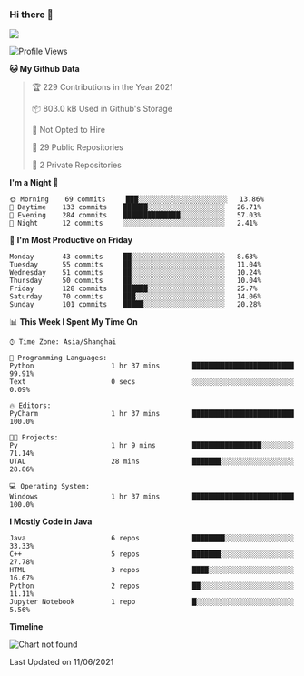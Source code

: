 ### Hi there 👋

<!--
**zhou-ning/zhou-ning** is a ✨ _special_ ✨ repository because its `README.md` (this file) appears on your GitHub profile.

Here are some ideas to get you started:

- 🔭 I’m currently working on ...
- 🌱 I’m currently learning ...
- 👯 I’m looking to collaborate on ...
- 🤔 I’m looking for help with ...
- 💬 Ask me about ...
- 📫 How to reach me: ...
- 😄 Pronouns: ...
- ⚡ Fun fact: ...
-->
![](https://github-readme-stats.vercel.app/api?username=zhou-ning)

<!--START_SECTION:waka-->
![Profile Views](http://img.shields.io/badge/Profile%20Views-130-blue)

**🐱 My Github Data** 

> 🏆 229 Contributions in the Year 2021
 > 
> 📦 803.0 kB Used in Github's Storage 
 > 
> 🚫 Not Opted to Hire
 > 
> 📜 29 Public Repositories 
 > 
> 🔑 2 Private Repositories  
 > 
**I'm a Night 🦉** 

```text
🌞 Morning    69 commits     ███░░░░░░░░░░░░░░░░░░░░░░   13.86% 
🌆 Daytime    133 commits    ██████░░░░░░░░░░░░░░░░░░░   26.71% 
🌃 Evening    284 commits    ██████████████░░░░░░░░░░░   57.03% 
🌙 Night      12 commits     ░░░░░░░░░░░░░░░░░░░░░░░░░   2.41%

```
📅 **I'm Most Productive on Friday** 

```text
Monday       43 commits     ██░░░░░░░░░░░░░░░░░░░░░░░   8.63% 
Tuesday      55 commits     ██░░░░░░░░░░░░░░░░░░░░░░░   11.04% 
Wednesday    51 commits     ██░░░░░░░░░░░░░░░░░░░░░░░   10.24% 
Thursday     50 commits     ██░░░░░░░░░░░░░░░░░░░░░░░   10.04% 
Friday       128 commits    ██████░░░░░░░░░░░░░░░░░░░   25.7% 
Saturday     70 commits     ███░░░░░░░░░░░░░░░░░░░░░░   14.06% 
Sunday       101 commits    █████░░░░░░░░░░░░░░░░░░░░   20.28%

```


📊 **This Week I Spent My Time On** 

```text
⌚︎ Time Zone: Asia/Shanghai

💬 Programming Languages: 
Python                   1 hr 37 mins        █████████████████████████   99.91% 
Text                     0 secs              ░░░░░░░░░░░░░░░░░░░░░░░░░   0.09%

🔥 Editors: 
PyCharm                  1 hr 37 mins        █████████████████████████   100.0%

🐱‍💻 Projects: 
Py                       1 hr 9 mins         █████████████████░░░░░░░░   71.14% 
UTAL                     28 mins             ███████░░░░░░░░░░░░░░░░░░   28.86%

💻 Operating System: 
Windows                  1 hr 37 mins        █████████████████████████   100.0%

```

**I Mostly Code in Java** 

```text
Java                     6 repos             ████████░░░░░░░░░░░░░░░░░   33.33% 
C++                      5 repos             ███████░░░░░░░░░░░░░░░░░░   27.78% 
HTML                     3 repos             ████░░░░░░░░░░░░░░░░░░░░░   16.67% 
Python                   2 repos             ██░░░░░░░░░░░░░░░░░░░░░░░   11.11% 
Jupyter Notebook         1 repo              █░░░░░░░░░░░░░░░░░░░░░░░░   5.56%

```


**Timeline**

![Chart not found](https://raw.githubusercontent.com/zhou-ning/zhou-ning/main/charts/bar_graph.png) 


 Last Updated on 11/06/2021
<!--END_SECTION:waka-->
